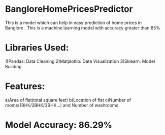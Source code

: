 # BangloreHomePricesPredictor
This is a model which can help in easy prediction of home prices in Banglore . This is a machine learning model with accuracy greater than 85%
# Libraries Used:
  1)Pandas: Data Cleaning
  2)Matplotlib: Data Visualization
  3)Sklearn: Model Building
# Features:
  a)Area of flat(total square feet)
  b)Location of flat
  c)Number of rooms(1BHK/2BHK/3BHK...) and Number of washrooms.
# Model Accuracy: 86.29%
   
